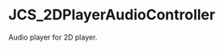 <div id="content-header">
  <h1>JCS_2DPlayerAudioController</h1>
</div>

<p>
  Audio player for 2D player.
</p>
